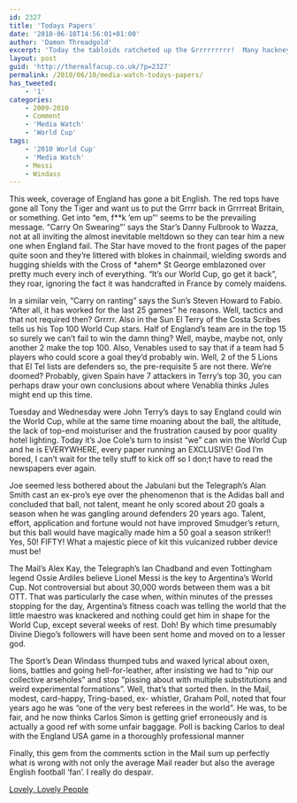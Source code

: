 ```yaml
---
id: 2327
title: 'Todays Papers'
date: '2010-06-10T14:56:01+01:00'
author: 'Damon Threadgold'
excerpt: 'Today the tabloids ratcheted up the Grrrrrrrrr!  Many hackneyed images of and references to war, conflict and the very English St George. The red tops have gone all Tony the Tiger and want us to put the Grrrr ...'
layout: post
guid: 'http://therealfacup.co.uk/?p=2327'
permalink: /2010/06/10/media-watch-todays-papers/
has_tweeted:
    - '1'
categories:
    - 2009-2010
    - Comment
    - 'Media Watch'
    - 'World Cup'
tags:
    - '2010 World Cup'
    - 'Media Watch'
    - Messi
    - Windass
---
```


This week, coverage of England has gone a bit English. The red tops have gone all Tony the Tiger and want us to put the Grrrr back in Grrrreat Britain, or something. Get into “em, f\*\*k ’em up”‘ seems to be the prevailing message. “Carry On Swearing”’ says the Star’s Danny Fulbrook to Wazza, not at all inviting the almost inevitable meltdown so they can tear him a new one when England fail. The Star have moved to the front pages of the paper quite soon and they’re littered with blokes in chainmail, wielding swords and hugging shields with the Cross of \*ahem\* St George emblazoned over pretty much every inch of everything. “It’s our World Cup, go get it back”, they roar, ignoring the fact it was handcrafted in France by comely maidens.

In a similar vein, “Carry on ranting” says the Sun’s Steven Howard to Fabio. “After all, it has worked for the last 25 games” he reasons. Well, tactics and that not required then? Grrrrr. Also in the Sun El Terry of the Costa Scribes tells us his Top 100 World Cup stars. Half of England’s team are in the top 15 so surely we can’t fail to win the damn thing? Well, maybe, maybe not, only another 2 make the top 100. Also, Venables used to say that if a team had 5 players who could score a goal they’d probably win. Well, 2 of the 5 Lions that El Tel lists are defenders so, the pre-requisite 5 are not there. We’re doomed? Probably, given Spain have 7 attackers in Terry’s top 30, you can perhaps draw your own conclusions about where Venablia thinks Jules might end up this time.

Tuesday and Wednesday were John Terry’s days to say England could win the World Cup, while at the same time moaning about the ball, the altitude, the lack of top-end moisturiser and the frustration caused by poor quality hotel lighting. Today it’s Joe Cole’s turn to insist “we” can win the World Cup and he is EVERYWHERE, every paper running an EXCLUSIVE! God I’m bored, I can’t wait for the telly stuff to kick off so I don;t have to read the newspapers ever again.

Joe seemed less bothered about the Jabulani but the Telegraph’s Alan Smith cast an ex-pro’s eye over the phenomenon that is the Adidas ball and concluded that ball, not talent, meant he only scored about 20 goals a season when he was gangling around defenders 20 years ago. Talent, effort, application and fortune would not have improved Smudger’s return, but this ball would have magically made him a 50 goal a season striker!! Yes, 50! FIFTY! What a majestic piece of kit this vulcanized rubber device must be!

The Mail’s Alex Kay, the Telegraph’s Ian Chadband and even Tottingham legend Ossie Ardiles believe Lionel Messi is the key to Argentina’s World Cup. Not controversial but about 30,000 words between them was a bit OTT. That was particularly the case when, within minutes of the presses stopping for the day, Argentina’s fitness coach was telling the world that the little maestro was knackered and nothing could get him in shape for the World Cup, except several weeks of rest. Doh! By which time presumably Divine Diego’s followers will have been sent home and moved on to a lesser god.

The Sport’s Dean Windass thumped tubs and waxed lyrical about oxen, lions, battles and going hell-for-leather, after insisting we had to “nip our collective arseholes” and stop “pissing about with multiple substitutions and weird experimental formations”. Well, that’s that sorted then. In the Mail, modest, card-happy, Tring-based, ex- whistler, Graham Poll, noted that four years ago he was “one of the very best referees in the world”. He was, to be fair, and he now thinks Carlos Simon is getting grief erroneously and is actually a good ref with some unfair baggage. Poll is backing Carlos to deal with the England USA game in a thoroughly professional manner

Finally, this gem from the comments sction in the Mail sum up perfectly what is wrong with not only the average Mail reader but also the average English football ‘fan’. I really do despair.

[Lovely, Lovely People](http://twitpic.com/1vic82)